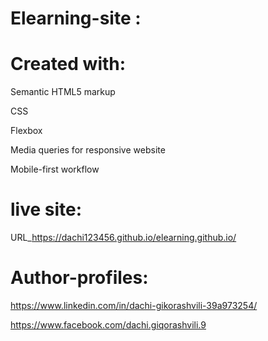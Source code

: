 # Elearning-site :

# Created with:
 
  Semantic HTML5 markup

  CSS

  Flexbox

  Media queries for responsive website

  Mobile-first workflow
  
  
  # live site:
  
 URL_https://dachi123456.github.io/elearning.github.io/
  
  # Author-profiles:
  https://www.linkedin.com/in/dachi-gikorashvili-39a973254/
  
  
  https://www.facebook.com/dachi.giqorashvili.9
  


